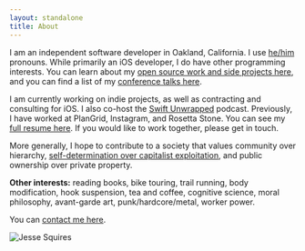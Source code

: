 ```yaml
---
layout: standalone
title: About
---
```


I am an independent software developer in Oakland, California. I use [he/him](https://pronoun.is/he) pronouns. While primarily an iOS developer, I do have other programming interests. You can learn about my [open source work and side projects here](/projects), and you can find a list of my [conference talks here](/speaking).

I am currently working on indie projects, as well as contracting and consulting for iOS. I also co-host the [Swift Unwrapped](https://spec.fm/podcasts/swift-unwrapped) podcast. Previously, I have worked at PlanGrid, Instagram, and Rosetta Stone. You can see my [full resume here](/linkedout). If you would like to work together, please get in touch.

More generally, I hope to contribute to a society that values community over hierarchy, [self-determination over capitalist exploitation](https://crimethinc.com/tce), and public ownership over private property.

**Other interests:** reading books, bike touring, trail running, body modification, hook suspension, tea and coffee, cognitive science, moral philosophy, avant-garde art, punk/hardcore/metal, worker power.

You can [contact me here](/contact).

<div class="row">
    <div class="col"></div>
    <div class="col-12 col-sm-8 col-md-6 col-lg-6">
        <img class="img-thumbnail img-fluid center" src="{{ site.author.avatar }}" title="Jesse Squires" alt="Jesse Squires"/>
    </div>
    <div class="col"></div>
</div>
